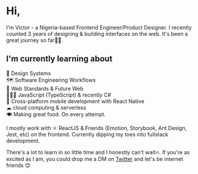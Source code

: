 # Hi,
I'm Victor - a Nigeria-based Frontend Engineer/Product Designer. I recently counted 3 years of designing & building interfaces on the web. It's been a great journey so far💪🏾.  

## I'm currently learning about

🧰 Design Systems<br/>
🗺 Software Engineering Workflows <br/>
🤯 Web Standards & Future Web <br/>
👨🏾‍🦳 JavaScript (TypeScript) & recently C# <br/>
📱 Cross-platform mobile development with React Native <br/>
☁ cloud computing & serverless <br/>
🍽 Making great food. On every attempt.

I mostly work with ⚛ ReactJS & Friends (Emotion, Storybook, Ant Design, Jest, etc) on the frontend. Currently dipping my toes into fullstack development.

There's a lot to learn in so little time and I honestly can't wait🔥. If you're as excited as I am, you could drop me a DM on [Twitter](https://twitter.com/vick_OnRails) and let's be internet friends 😊

